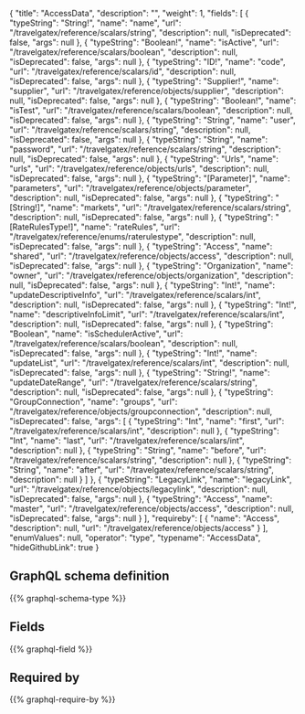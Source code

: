 {
  "title": "AccessData",
  "description": "",
  "weight": 1,
  "fields": [
    {
      "typeString": "String!",
      "name": "name",
      "url": "/travelgatex/reference/scalars/string",
      "description": null,
      "isDeprecated": false,
      "args": null
    },
    {
      "typeString": "Boolean!",
      "name": "isActive",
      "url": "/travelgatex/reference/scalars/boolean",
      "description": null,
      "isDeprecated": false,
      "args": null
    },
    {
      "typeString": "ID!",
      "name": "code",
      "url": "/travelgatex/reference/scalars/id",
      "description": null,
      "isDeprecated": false,
      "args": null
    },
    {
      "typeString": "Supplier!",
      "name": "supplier",
      "url": "/travelgatex/reference/objects/supplier",
      "description": null,
      "isDeprecated": false,
      "args": null
    },
    {
      "typeString": "Boolean!",
      "name": "isTest",
      "url": "/travelgatex/reference/scalars/boolean",
      "description": null,
      "isDeprecated": false,
      "args": null
    },
    {
      "typeString": "String",
      "name": "user",
      "url": "/travelgatex/reference/scalars/string",
      "description": null,
      "isDeprecated": false,
      "args": null
    },
    {
      "typeString": "String",
      "name": "password",
      "url": "/travelgatex/reference/scalars/string",
      "description": null,
      "isDeprecated": false,
      "args": null
    },
    {
      "typeString": "Urls",
      "name": "urls",
      "url": "/travelgatex/reference/objects/urls",
      "description": null,
      "isDeprecated": false,
      "args": null
    },
    {
      "typeString": "[Parameter]",
      "name": "parameters",
      "url": "/travelgatex/reference/objects/parameter",
      "description": null,
      "isDeprecated": false,
      "args": null
    },
    {
      "typeString": "[String!]",
      "name": "markets",
      "url": "/travelgatex/reference/scalars/string",
      "description": null,
      "isDeprecated": false,
      "args": null
    },
    {
      "typeString": "[RateRulesType!]",
      "name": "rateRules",
      "url": "/travelgatex/reference/enums/raterulestype",
      "description": null,
      "isDeprecated": false,
      "args": null
    },
    {
      "typeString": "Access",
      "name": "shared",
      "url": "/travelgatex/reference/objects/access",
      "description": null,
      "isDeprecated": false,
      "args": null
    },
    {
      "typeString": "Organization",
      "name": "owner",
      "url": "/travelgatex/reference/objects/organization",
      "description": null,
      "isDeprecated": false,
      "args": null
    },
    {
      "typeString": "Int!",
      "name": "updateDescriptiveInfo",
      "url": "/travelgatex/reference/scalars/int",
      "description": null,
      "isDeprecated": false,
      "args": null
    },
    {
      "typeString": "Int!",
      "name": "descriptiveInfoLimit",
      "url": "/travelgatex/reference/scalars/int",
      "description": null,
      "isDeprecated": false,
      "args": null
    },
    {
      "typeString": "Boolean",
      "name": "isSchedulerActive",
      "url": "/travelgatex/reference/scalars/boolean",
      "description": null,
      "isDeprecated": false,
      "args": null
    },
    {
      "typeString": "Int!",
      "name": "updateList",
      "url": "/travelgatex/reference/scalars/int",
      "description": null,
      "isDeprecated": false,
      "args": null
    },
    {
      "typeString": "String!",
      "name": "updateDateRange",
      "url": "/travelgatex/reference/scalars/string",
      "description": null,
      "isDeprecated": false,
      "args": null
    },
    {
      "typeString": "GroupConnection",
      "name": "groups",
      "url": "/travelgatex/reference/objects/groupconnection",
      "description": null,
      "isDeprecated": false,
      "args": [
        {
          "typeString": "Int",
          "name": "first",
          "url": "/travelgatex/reference/scalars/int",
          "description": null
        },
        {
          "typeString": "Int",
          "name": "last",
          "url": "/travelgatex/reference/scalars/int",
          "description": null
        },
        {
          "typeString": "String",
          "name": "before",
          "url": "/travelgatex/reference/scalars/string",
          "description": null
        },
        {
          "typeString": "String",
          "name": "after",
          "url": "/travelgatex/reference/scalars/string",
          "description": null
        }
      ]
    },
    {
      "typeString": "LegacyLink",
      "name": "legacyLink",
      "url": "/travelgatex/reference/objects/legacylink",
      "description": null,
      "isDeprecated": false,
      "args": null
    },
    {
      "typeString": "Access",
      "name": "master",
      "url": "/travelgatex/reference/objects/access",
      "description": null,
      "isDeprecated": false,
      "args": null
    }
  ],
  "requireby": [
    {
      "name": "Access",
      "description": null,
      "url": "/travelgatex/reference/objects/access"
    }
  ],
  "enumValues": null,
  "operator": "type",
  "typename": "AccessData",
  "hideGithubLink": true
}
## GraphQL schema definition

{{% graphql-schema-type %}}

## Fields

{{% graphql-field %}}

## Required by

{{% graphql-require-by %}}
